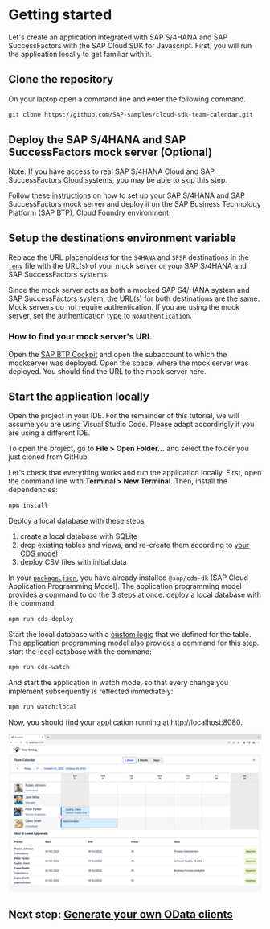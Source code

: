 # Getting started

Let's create an application integrated with SAP S/4HANA and SAP SuccessFactors with the SAP Cloud SDK for Javascript. First, you will run the application locally to get familiar with it.

## Clone the repository

On your laptop open a command line and enter the following command.

```sh
git clone https://github.com/SAP-samples/cloud-sdk-team-calendar.git
```

## Deploy the SAP S/4HANA and SAP SuccessFactors mock server (Optional)

Note: If you have access to real SAP S/4HANA Cloud and SAP SuccessFactors Cloud systems, you may be able to skip this step.

Follow these [instructions](https://github.com/SAP/cloud-s4-sdk-book/tree/mock-server#how-to-run-the-server) on how to set up your SAP S/4HANA and SAP SuccessFactors mock server and deploy it on the SAP Business Technology Platform (SAP BTP), Cloud Foundry environment.

## Setup the destinations environment variable

Replace the URL placeholders for the `S4HANA` and `SFSF` destinations in the [`.env`](../.env) file with the URL(s) of your mock server or your SAP S/4HANA and SAP SuccessFactors systems.

Since the mock server acts as both a mocked SAP S4/HANA system and SAP SuccessFactors system, the URL(s) for both destinations are the same.
Mock servers do not require authentication. If you are using the mock server, set the authentication type to `NoAuthentication`.

### How to find your mock server's URL

Open the [SAP BTP Cockpit](https://account.hana.ondemand.com) and open the subaccount to which the mockserver was deployed. Open the space, where the mock server was deployed. You should find the URL to the mock server here.

## Start the application locally

Open the project in your IDE. For the remainder of this tutorial, we will assume you are using Visual Studio Code. Please adapt accordingly if you are using a different IDE.

To open the project, go to **File > Open Folder...** and select the folder you just cloned from GitHub.

Let's check that everything works and run the application locally. First, open the command line with **Terminal > New Terminal**. Then, install the dependencies:

```sh
npm install
```

Deploy a local database with these steps:

1. create a local database with SQLite
2. drop existing tables and views, and re-create them according to [your CDS model](../db/data-model.cds)
3. deploy CSV files with initial data

In your [`package.json`](../package.json), you have already installed `@sap/cds-dk` (SAP Cloud Application Programming Model). The application programming model provides a command to do the 3 steps at once. deploy a local database with the command:

```sh
npm run cds-deploy
```

Start the local database with a [custom logic](../src/team-calendar-service.ts) that we defined for the table. The application programming model also provides a command for this step. start the local database with the command:

```sh
npm run cds-watch
```

And start the application in watch mode, so that every change you implement subsequently is reflected immediately:

```sh
npm run watch:local
```

Now, you should find your application running at http://localhost:8080.

![Local Deployment](images/local-deployment.png)

## Next step: [Generate your own OData clients](02-generate-odata-clients.md)
